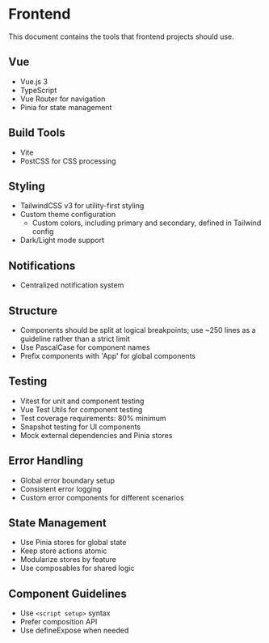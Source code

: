 # Frontend

This document contains the tools that frontend projects should use.

## Vue

- Vue.js 3
- TypeScript
- Vue Router for navigation
- Pinia for state management

## Build Tools

- Vite
- PostCSS for CSS processing

## Styling

- TailwindCSS v3 for utility-first styling
- Custom theme configuration
  - Custom colors, including primary and secondary, defined in Tailwind config
- Dark/Light mode support

## Notifications

- Centralized notification system

## Structure

- Components should be split at logical breakpoints; use ~250 lines as a guideline rather than a strict limit
- Use PascalCase for component names
- Prefix components with 'App' for global components

## Testing

- Vitest for unit and component testing
- Vue Test Utils for component testing
- Test coverage requirements: 80% minimum
- Snapshot testing for UI components
- Mock external dependencies and Pinia stores

## Error Handling

- Global error boundary setup
- Consistent error logging
- Custom error components for different scenarios

## State Management

- Use Pinia stores for global state
- Keep store actions atomic
- Modularize stores by feature
- Use composables for shared logic

## Component Guidelines

- Use `<script setup>` syntax
- Prefer composition API
- Use defineExpose when needed
